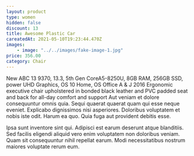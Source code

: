 ```yaml
---
layout: product
type: women
hidden: false
discount: 13
title: Awesome Plastic Car
careatedAt: 2021-05-10T19:23:44.470Z
images:
    - image: "../../images/fake-image-1.jpg"
price: 356.00
category: Chair
---
```

New ABC 13 9370, 13.3, 5th Gen CoreA5-8250U, 8GB RAM, 256GB SSD, power UHD Graphics, OS 10 Home, OS Office A & J 2016
Ergonomic executive chair upholstered in bonded black leather and PVC padded seat and back for all-day comfort and support
Aut veniam et dolore consequuntur omnis quia. Sequi quaerat quaerat quam qui esse neque eveniet. Explicabo dignissimos nisi asperiores. Doloribus voluptatem et nobis iste odit. Harum ea quo. Quia fuga aut provident debitis esse.
 Ipsa sunt inventore sint qui. Adipisci est earum deserunt atque blanditiis. Sed facilis eligendi aliquid vero enim voluptatem non doloribus veniam. Quam sit consequuntur nihil repellat earum. Modi necessitatibus nostrum maiores voluptate rerum eum.
